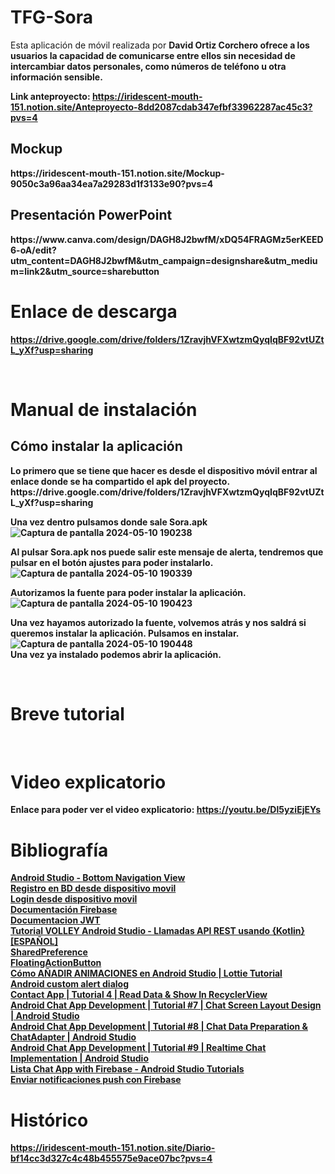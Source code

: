 # TFG-Sora
Esta aplicación de móvil realizada por <b>David Ortiz Corchero<b> ofrece a los usuarios la capacidad de comunicarse entre ellos sin necesidad de intercambiar datos personales, 
como números de teléfono u otra información sensible.

Link anteproyecto: https://iridescent-mouth-151.notion.site/Anteproyecto-8dd2087cdab347efbf33962287ac45c3?pvs=4
<br>

<h2>Mockup</h2>
https://iridescent-mouth-151.notion.site/Mockup-9050c3a96aa34ea7a29283d1f3133e90?pvs=4 <br>

<h2>Presentación PowerPoint</h2>
https://www.canva.com/design/DAGH8J2bwfM/xDQ54FRAGMz5erKEED6-oA/edit?utm_content=DAGH8J2bwfM&utm_campaign=designshare&utm_medium=link2&utm_source=sharebutton <br>

# Enlace  de descarga
https://drive.google.com/drive/folders/1ZravjhVFXwtzmQyqIqBF92vtUZtL_yXf?usp=sharing

<br>

# Manual de instalación
<h2>Cómo instalar la aplicación</h2>
Lo primero que se tiene que hacer es desde el dispositivo móvil entrar al enlace donde se ha compartido el apk del proyecto.
https://drive.google.com/drive/folders/1ZravjhVFXwtzmQyqIqBF92vtUZtL_yXf?usp=sharing 

Una vez dentro pulsamos donde sale Sora.apk <br>
![Captura de pantalla 2024-05-10 190238](https://github.com/DavidOrtizz/TFG-Sora/assets/116579416/3e83d977-eaec-4051-8d4d-68f800d85d41)

Al pulsar Sora.apk nos puede salir este mensaje de alerta, tendremos que pulsar en el botón ajustes para poder instalarlo.<br>
![Captura de pantalla 2024-05-10 190339](https://github.com/DavidOrtizz/TFG-Sora/assets/116579416/fbdeab9d-4321-4ffd-b280-eaf1978d3d1d)


Autorizamos la fuente para poder instalar la aplicación. <br>
![Captura de pantalla 2024-05-10 190423](https://github.com/DavidOrtizz/TFG-Sora/assets/116579416/0afaf344-7135-4b15-bdff-11abe730ddfc)


Una vez hayamos autorizado la fuente, volvemos atrás y nos saldrá si queremos instalar la aplicación. Pulsamos en instalar. <br>
![Captura de pantalla 2024-05-10 190448](https://github.com/DavidOrtizz/TFG-Sora/assets/116579416/6e95f030-1713-467e-918f-706df77c8150)
<br>
Una vez ya instalado podemos abrir la aplicación.

<br>

# Breve tutorial

<br>

# Video explicatorio
Enlace para poder ver el video explicatorio: https://youtu.be/Dl5yziEjEYs
<br>

# Bibliografía
[Android Studio - Bottom Navigation View](https://youtu.be/rm9NGA9UBXs?si=w4DWKEcbEMt41E__) <br>
[Registro en BD desde dispositivo movil](https://youtu.be/-usS3_-zWVg?si=995YbpdDemjoEQG8) <br>
[Login desde dispositivo movil](https://youtu.be/-usS3_-zWVg?si=ftlteZrN1zD8Lrul) <br>
[Documentación Firebase](https://firebase.google.com/docs?hl=es) <br>
[Documentacion JWT](https://drive.google.com/file/d/1WxxYBQWPNJbd1GKXZpeGyRI8EdqhTKY9/view?usp=sharing) <br>
[Tutorial VOLLEY Android Studio - Llamadas API REST usando {Kotlin} [ESPAÑOL]](https://youtu.be/mJYwYc51IKI?si=GCs0qaULleNR-3qg)<br>
[SharedPreference](https://youtu.be/-ifRCo1MQ3g?si=oz6Ah3378Y61Ynub) <br>
[FloatingActionButton](https://youtu.be/q5b1CVtW8Xg?si=FvkeN0LCVKYlyKTP) <br>
[Cómo AÑADIR ANIMACIONES en Android Studio | Lottie Tutorial](https://youtu.be/h3ppaE8fBsQ?si=Diy-6Miozu7jyKeB) <br>
[Android custom alert dialog](https://youtu.be/CAmUcMq-tsM?si=rrPmz5BwRpejP9ZW) <br>
[Contact App | Tutorial 4 | Read Data & Show In RecyclerView](https://youtu.be/guQEbWEPv_4?si=EY86DZrFClYOYps8) <br>
[Android Chat App Development | Tutorial #7 | Chat Screen Layout Design | Android Studio](https://youtu.be/234VQhaiT8o?si=OrRoiMNpVJcGY2N1) <br>
[Android Chat App Development | Tutorial #8 | Chat Data Preparation & ChatAdapter | Android Studio](https://youtu.be/EnyJsp5bMzs?si=Sb29rIzavEuBCI1B) <br>
[Android Chat App Development | Tutorial #9 | Realtime Chat Implementation | Android Studio](https://youtu.be/pAzby-pyStM?si=9i2JQ8uMLmAdcqXL) <br>
[Lista Chat App with Firebase - Android Studio Tutorials](https://www.youtube.com/playlist?list=PLzLFqCABnRQftQQETzoVMuteXzNiXmnj8)<br>
[Enviar notificaciones push con Firebase](https://youtu.be/u5vUyzX5usc?si=JkKkJgu_-i1cyjdt)

# Histórico
https://iridescent-mouth-151.notion.site/Diario-bf14cc3d327c4c48b455575e9ace07bc?pvs=4
